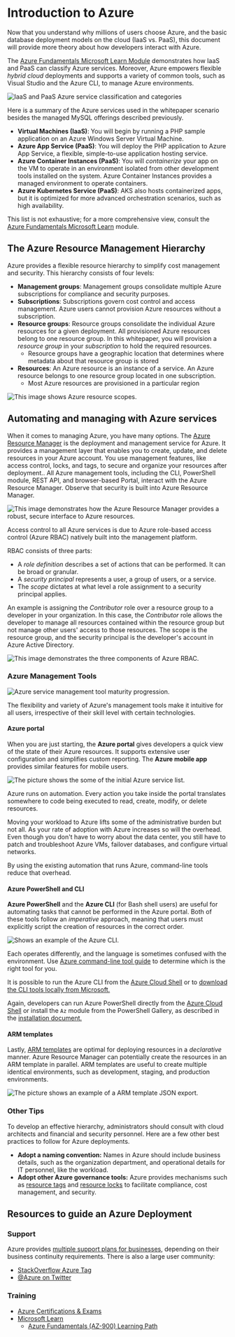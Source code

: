 # Introduction to Azure

Now that you understand why millions of users choose Azure, and the basic database deployment models on the cloud (IaaS vs. PaaS), this document will provide more theory about how developers interact with Azure.

The [Azure Fundamentals Microsoft Learn Module](https://docs.microsoft.com/learn/modules/intro-to-azure-fundamentals/) demonstrates how IaaS and PaaS can classify Azure services. Moreover, Azure empowers flexible *hybrid cloud* deployments and supports a variety of common tools, such as Visual Studio and the Azure CLI, to manage Azure environments.

![IaaS and PaaS Azure service classification and categories](./media/azure-services.png "Categories of Azure services")

Here is a summary of the Azure services used in the whitepaper scenario besides the managed MySQL offerings described previously. 

- **Virtual Machines (IaaS)**: You will begin by running a PHP sample application on an Azure Windows Server Virtual Machine. 
- **Azure App Service (PaaS)**: You will deploy the PHP application to Azure App Service, a flexible, simple-to-use application hosting service.
- **Azure Container Instances (PaaS)**: You will *containerize* your app on the VM to operate in an environment isolated from other development tools installed on the system. Azure Container Instances provides a managed environment to operate containers.
- **Azure Kubernetes Service (PaaS)**: AKS also hosts containerized apps, but it is optimized for more advanced orchestration scenarios, such as high availability. 

This list is not exhaustive; for a more comprehensive view, consult the [Azure Fundamentals Microsoft Learn](https://docs.microsoft.com/learn/modules/intro-to-azure-fundamentals/tour-of-azure-services) module.

## The Azure Resource Management Hierarchy

Azure provides a flexible resource hierarchy to simplify cost management and security. This hierarchy consists of four levels:

- **Management groups**: Management groups consolidate multiple Azure subscriptions for compliance and security purposes.
- **Subscriptions**: Subscriptions govern cost control and access management. Azure users cannot provision Azure resources without a subscription.
- **Resource groups**: Resource groups consolidate the individual Azure resources for a given deployment. All provisioned Azure resources belong to one resource group. In this whitepaper, you will provision a *resource group* in your *subscription* to hold the required resources.
  - Resource groups have a geographic location that determines where metadata about that resource group is stored
- **Resources**: An Azure resource is an instance of a service. An Azure resource belongs to one resource group located in one subscription.
  - Most Azure resources are provisioned in a particular region

![This image shows Azure resource scopes.](./media/scope-levels.png "Azure resource scopes")

## Automating and managing with Azure services

When it comes to managing Azure, you have many options. The [Azure Resource Manager](https://docs.microsoft.com/en-us/azure/azure-resource-manager/management/overview) is the deployment and management service for Azure. It provides a management layer that enables you to create, update, and delete resources in your Azure account. You use management features, like access control, locks, and tags, to secure and organize your resources after deployment.. All Azure management tools, including the CLI, PowerShell module, REST API, and browser-based Portal, interact with the Azure Resource Manager. Observe that security is built into Azure Resource Manager.

![This image demonstrates how the Azure Resource Manager provides a robust, secure interface to Azure resources.](media/consistent-management-layer.png "Azure Resource Manager explained")

Access control to all Azure services is due to Azure role-based access control (Azure RBAC) natively built into the management platform.

RBAC consists of three parts:

- A *role definition* describes a set of actions that can be performed. It can be broad or granular.
- A *security principal* represents a user, a group of users, or a service. 
- The *scope* dictates at what level a role assignment to a security principal applies.

An example is assigning the *Contributor* role over a resource group to a developer in your organization. In this case, the *Contributor* role allows the developer to manage all resources contained within the resource group but not manage other users' access to those resources. The scope is the resource group, and the security principal is the developer's account in Azure Active Directory.

![This image demonstrates the three components of Azure RBAC.](media/rbac-overview.png "Azure RBAC overview")

### Azure Management Tools

![Azure service management tool maturity progression.](media/azure-management-tool-maturity.png "Azure service management tool")

The flexibility and variety of Azure's management tools make it intuitive for all users, irrespective of their skill level with certain technologies. 

#### Azure portal

When you are just starting, the **Azure portal** gives developers a quick view of the state of their Azure resources. It supports extensive user configuration and simplifies custom reporting. The **Azure mobile app** provides similar features for mobile users.

![The picture shows the some of the initial Azure service list.](media/azure-portal-services.png "Azure Portal Services")

Azure runs on automation. Every action you take inside the portal translates somewhere to code being executed to read, create, modify, or delete resources.

Moving your workload to Azure lifts some of the administrative burden but not all. As your rate of adoption with Azure increases so will the overhead. Even though you don't have to worry about the data center, you still have to patch and troubleshoot Azure VMs, failover databases, and configure virtual networks.

By using the existing automation that runs Azure, command-line tools reduce that overhead.

#### Azure PowerShell and CLI

**Azure PowerShell** and the **Azure CLI** (for Bash shell users) are useful for automating tasks that cannot be performed in the Azure portal. Both of these tools follow an *imperative* approach, meaning that users must explicitly script the creation of resources in the correct order.

![Shows an example of the Azure CLI.](media/azure-cli-example.png "Azure CLI Example")

Each operates differently, and the language is sometimes confused with the environment. Use [Azure command-line tool guide](https://docs.microsoft.com/en-us/azure/developer/azure-cli/choose-the-right-azure-command-line-tool) to determine which is the right tool for you.

It is possible to run the Azure CLI from the [Azure Cloud Shell](shell.azure.com) or to [download the CLI tools locally from Microsoft.](https://docs.microsoft.com/cli/azure/install-azure-cli)


Again, developers can run Azure PowerShell directly from the [Azure Cloud Shell](shell.azure.com) or install the `Az` module from the PowerShell Gallery, as described in the [installation document.](https://docs.microsoft.com/powershell/azure/install-az-ps?view=azps-6.6.0)

#### ARM templates

Lastly, [ARM templates](https://docs.microsoft.com/en-us/azure/azure-resource-manager/templates/) are optimal for deploying resources in a *declarative* manner. Azure Resource Manager can potentially create the resources in an ARM template in parallel. ARM templates are useful to create multiple identical environments, such as development, staging, and production environments.

![The picture shows an example of a ARM template JSON export.](media/azure-template-json-example.png "Azure Template JSON")

### Other Tips

To develop an effective hierarchy, administrators should consult with cloud architects and financial and security personnel. Here are a few other best practices to follow for Azure deployments.

- **Adopt a naming convention:** Names in Azure should include business details, such as the organization department, and operational details for IT personnel, like the workload.
- **Adopt other Azure governance tools:** Azure provides mechanisms such as [resource tags](https://docs.microsoft.com/azure/azure-resource-manager/management/tag-resources?tabs=json) and [resource locks](https://docs.microsoft.com/azure/azure-resource-manager/management/lock-resources?tabs=json) to facilitate compliance, cost management, and security.

## Resources to guide an Azure Deployment

### Support

Azure provides [multiple support plans for businesses](https://azure.microsoft.com/support/plans/), depending on their business continuity requirements. There is also a large user community:

- [StackOverflow Azure Tag](https://stackoverflow.com/questions/tagged/azure)
- [@Azure on Twitter](https://twitter.com/azure)

### Training

- [Azure Certifications & Exams](https://docs.microsoft.com/learn/certifications/browse/?products=azure)
- [Microsoft Learn](https://docs.microsoft.com/learn/)
  - [Azure Fundamentals (AZ-900) Learning Path](https://docs.microsoft.com/learn/paths/az-900-describe-cloud-concepts/)
